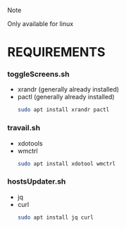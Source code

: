 > [!NOTE]
> Only available for linux
# REQUIREMENTS

### toggleScreens.sh
- xrandr (generally already installed)
- pactl (generally already installed)
  ```bash
  sudo apt install xrandr pactl
  ```
### travail.sh
- xdotools
- wmctrl
  ```bash
  sudo apt install xdotool wmctrl
  ```
### hostsUpdater.sh
- jq
- curl
  ```bash
  sudo apt install jq curl
  ```